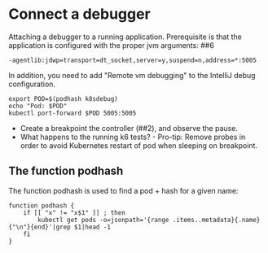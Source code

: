 # Connect a debugger

Attaching a debugger to a running application. Prerequisite is
that the application is configured with the proper jvm arguments: ##6

    -agentlib:jdwp=transport=dt_socket,server=y,suspend=n,address=*:5005

In addition, you need to add "Remote vm debugging" to the IntelliJ debug
configuration.

```shell
export POD=$(podhash k8sdebug)
echo "Pod: $POD"
kubectl port-forward $POD 5005:5005
```

- Create a breakpoint the controller (##2), and observe the pause. 
- What happens to the running k6 tests?
      - Pro-tip: Remove probes in order to avoid Kubernetes restart of pod when sleeping on breakpoint.

## The function podhash

The function podhash is used to find a pod + hash for a given name:
```
function podhash {
    if [[ "x" != "x$1" ]] ; then
        kubectl get pods -o=jsonpath='{range .items..metadata}{.name}{"\n"}{end}'|grep $1|head -1
    fi
}
```